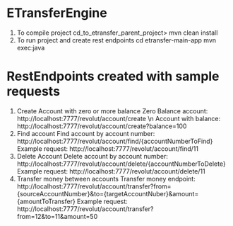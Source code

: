 # ETransferEngine

1. To compile project
  cd_to_etransfer_parent_project> mvn clean install
2. To run project and create rest endpoints
  cd etransfer-main-app 
  mvn exec:java
  
  
# RestEndpoints created with sample requests
1. Create Account with zero or more balance
 Zero Balance account: http://localhost:7777/revolut/account/create \n
 Account with balance: http://localhost:7777/revolut/account/create?balance=100
2. Find account
  Find account by account number: http://localhost:7777/revolut/account/find/{accountNumberToFind}
  Example request: http://localhost:7777/revolut/account/find/11
3. Delete Account
  Delete account by account number: http://localhost:7777/revolut/account/delete/{accountNumberToDelete}
  Example request: http://localhost:7777/revolut/account/delete/11
4. Transfer money between accounts
  Transfer money endpoint: http://localhost:7777/revolut/account/transfer?from={sourceAccountNumber}&to={targetAccountNuber}&amount={amountToTransfer}
  Example request: http://localhost:7777/revolut/account/transfer?from=12&to=11&amount=50
